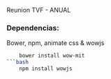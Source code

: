 Reunion TVF -  ANUAL

### Dependencias:
Bower, npm, animate css & wowjs

```bash
	bower install wow-mit
```bash
	npm install wowjs
